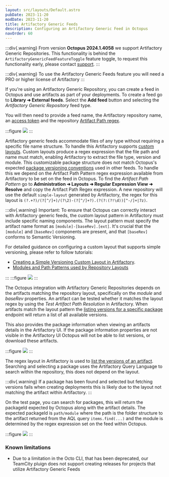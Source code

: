 ```yaml
---
layout: src/layouts/Default.astro
pubDate: 2023-11-20
modDate: 2023-11-20
title: Artifactory Generic Feeds
description: Configuring an Artifactory Generic Feed in Octopus
navOrder: 60
---
```


:::div{.warning}
From version **Octopus 2024.1.4058** we support Artifactory Generic Repositories. This functionality is behind the `ArtifactoryGenericFeedFeatureToggle` feature toggle, to request this functionality early, please contact [support](https://octopus.com/support).
:::

:::div{.warning}
To use the Artifactory Generic Feeds feature you will need a PRO or higher license of Artifactory
:::

If you're using an Artifactory Generic Repository, you can create a feed in Octopus and use artifacts as part of your deployments. To create a feed go to **Library ➜ External feeds**. Select the **Add feed** button and selecting the _Artifactory Generic Repository_ feed type.

You will then need to provide a feed name, the Artifactory repository name, an [access token](https://oc.to/ArtifactoryAccessToken) and the repository [Artifact Path regex](https://oc.to/ArtifactoryGenericLayouts).

:::figure
![](/docs/packaging-applications/package-repositories/images/artifactory-generic-feed-creation.png)
:::

Artifactory generic feeds accommodate files of any type without requiring a specific file name structure. To handle this Artifactory supports [custom layouts](https://oc.to/ArtifactoryGenericLayouts). Custom layouts produce a regex expression that the file path and name must match, enabling Artifactory to extract the file type, version and module. This customizable package structure does not match Octopus's expected [package versioning conventions](/docs/packaging-applications/create-packages/versioning) used in other feeds. 
To handle this we depend on the Artifact Path Pattern regex expression available from Artifactory to be set on the feed in Octopus. 
To find the _Artifact Path Pattern_ go to **Administration ➜ Layouts ➜ Regular Expression View ➜ Resolve** and copy the Artifact Path Regex expression. A new repository will use the default `simple-layout` generated by Artifactory, the regex for this layout is <code>(?<orgPath>.+?)/(?<module>[^/]+)/(?<module>\2)-(?<baseRev>[^/]+?)\.(?<ext>(?:(?!\d))[^\-/]+|7z)</code>.

:::div{.warning}
Important: To ensure that Octopus can correctly interact with Artifactory generic feeds, the custom layout pattern in Artifactory must include specific naming components. The layout pattern must specify the artifact name format as `[module]-[baseRev].[ext]`. It's crucial that the `[module]` and `[baseRev]` components are present, and that `[baseRev]` conforms to Semantic Versioning.

For detailed guidance on configuring a custom layout that supports simple versioning, please refer to follow tutorials: 
* [Creating a Simple Versioning Custom Layout in Artifactory](https://jfrog.com/help/r/how-to-create-simple-versioning-custom-layout-in-artifactory/how-to-create-simple-versioning-custom-layout-in-artifactory).
* [Modules and Path Patterns used by Repository Layouts](https://jfrog.com/help/r/jfrog-artifactory-documentation/modules-and-path-patterns-used-by-repository-layouts)



:::
:::figure
![](/docs/packaging-applications/package-repositories/images/artifactory-generic-feeds-custom-layout.png)
:::

The Octopus integration with Artifactory Generic Repositories depends on the artifacts matching the repository layout, specifically on the _module_ and _baseRev_ properties. An artifact can be tested whether it matches the layout regex by using the _Test Artifact Path Resolution_ in Artifactory. When artifacts match the layout pattern the [listing versions for a specific package](https://oc.to/ArtifactVersionSearch) endpoint will return a list of all available versions. 

This also provides the package information when viewing an artifacts details in the Artifactory UI. If the package information properties are not visible in the Artifactory UI Octopus will not be able to list versions, or download these artifacts.

:::figure
![](/docs/packaging-applications/package-repositories/images/artifactory-generic-feed-package-information.png)
:::

The regex layout in Artifactory is used to [list the versions of an artifact](https://oc.to/ArtifactVersionSearch). Searching and selecting a package uses the Artifactory Query Language to search within the repository, this does not depend on the layout.

:::div{.warning}
If a package has been found and selected but fetching versions fails when creating deployments this is likely due to the layout not matching the artifact within Artifactory.
:::

On the test page, you can search for packages, this will return the packageId expected by Octopus along with the artifact details. The expected packageId is `path/module` where the path is the folder structure to the artifact returned from the AQL query <code>items.find(...)</code> and the module is determined by the regex expression set on the feed within Octopus.

:::figure
![](/docs/packaging-applications/package-repositories/images/artifactory-generic-feed-test.png)
:::

### Known limitations

- Due to a limitation in the Octo CLI, that has been deprecated, our TeamCity pluign does not support creating releases for projects that utilize Artifactory Generic Feeds
